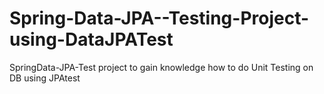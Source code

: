 # Spring-Data-JPA--Testing-Project-using-DataJPATest
SpringData-JPA-Test project to gain knowledge how to do Unit Testing on DB using JPAtest
